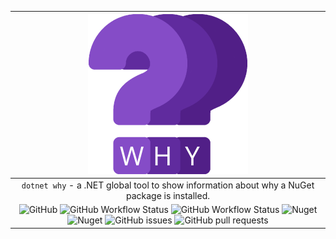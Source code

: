 |                                                                                                                                                                                                                                                                       ![](https://raw.githubusercontent.com/tadamczyk/DotNetWhy/master/assets/logo/256/logo.png)                                                                                                                                                                                                                                                                       |
|:--------------------------------------------------------------------------------------------------------------------------------------------------------------------------------------------------------------------------------------------------------------------------------------------------------------------------------------------------------------------------------------------------------------------------------------------------------------------------------------------------------------------------------------------------------------------------------------------------------------------------------------:|
|                                                                                                                                                                                                                                                                     `dotnet why` - a .NET global tool to show information about why a NuGet package is installed.                                                                                                                                                                                                                                                                      |
| ![GitHub](https://img.shields.io/github/license/tadamczyk/DotNetWhy) ![GitHub Workflow Status](https://img.shields.io/github/actions/workflow/status/tadamczyk/DotNetWhy/continuous-integration.yml?branch=master) ![GitHub Workflow Status](https://img.shields.io/github/actions/workflow/status/tadamczyk/DotNetWhy/release.yml?label=release) ![Nuget](https://img.shields.io/nuget/v/DotNetWhy?label=version) ![Nuget](https://img.shields.io/nuget/dt/DotNetWhy) ![GitHub issues](https://img.shields.io/github/issues/tadamczyk/DotNetWhy) ![GitHub pull requests](https://img.shields.io/github/issues-pr/tadamczyk/DotNetWhy) |